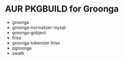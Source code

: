 AUR PKGBUILD for Groonga
===

* groonga
* groonga-normalizer-mysql
* groonga-gobject
* friso
* groonga-tokenizer-friso
* pgroonga
* swath
